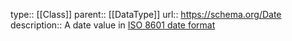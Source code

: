 type:: [[Class]]
parent:: [[DataType]]
url:: https://schema.org/Date
description:: A date value in [ISO 8601 date format](http://en.wikipedia.org/wiki/ISO_8601)

